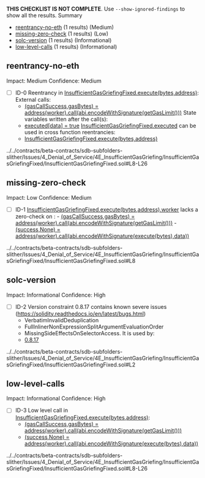 **THIS CHECKLIST IS NOT COMPLETE**. Use `--show-ignored-findings` to show all the results.
Summary
 - [reentrancy-no-eth](#reentrancy-no-eth) (1 results) (Medium)
 - [missing-zero-check](#missing-zero-check) (1 results) (Low)
 - [solc-version](#solc-version) (1 results) (Informational)
 - [low-level-calls](#low-level-calls) (1 results) (Informational)
## reentrancy-no-eth
Impact: Medium
Confidence: Medium
 - [ ] ID-0
Reentrancy in [InsufficientGasGriefingFixed.execute(bytes,address)](../../contracts/beta-contracts/sdb-subfolders-slither/Issues/4_Denial_of_Service/4E_InsufficientGasGriefing/InsufficientGasGriefingFixed/InsufficientGasGriefingFixed.sol#L8-L26):
	External calls:
	- [(gasCallSuccess,gasBytes) = address(worker).call(abi.encodeWithSignature(getGasLimit()))](../../contracts/beta-contracts/sdb-subfolders-slither/Issues/4_Denial_of_Service/4E_InsufficientGasGriefing/InsufficientGasGriefingFixed/InsufficientGasGriefingFixed.sol#L13-L15)
	State variables written after the call(s):
	- [executed[data] = true](../../contracts/beta-contracts/sdb-subfolders-slither/Issues/4_Denial_of_Service/4E_InsufficientGasGriefing/InsufficientGasGriefingFixed/InsufficientGasGriefingFixed.sol#L21)
	[InsufficientGasGriefingFixed.executed](../../contracts/beta-contracts/sdb-subfolders-slither/Issues/4_Denial_of_Service/4E_InsufficientGasGriefing/InsufficientGasGriefingFixed/InsufficientGasGriefingFixed.sol#L6) can be used in cross function reentrancies:
	- [InsufficientGasGriefingFixed.execute(bytes,address)](../../contracts/beta-contracts/sdb-subfolders-slither/Issues/4_Denial_of_Service/4E_InsufficientGasGriefing/InsufficientGasGriefingFixed/InsufficientGasGriefingFixed.sol#L8-L26)

../../contracts/beta-contracts/sdb-subfolders-slither/Issues/4_Denial_of_Service/4E_InsufficientGasGriefing/InsufficientGasGriefingFixed/InsufficientGasGriefingFixed.sol#L8-L26


## missing-zero-check
Impact: Low
Confidence: Medium
 - [ ] ID-1
[InsufficientGasGriefingFixed.execute(bytes,address).worker](../../contracts/beta-contracts/sdb-subfolders-slither/Issues/4_Denial_of_Service/4E_InsufficientGasGriefing/InsufficientGasGriefingFixed/InsufficientGasGriefingFixed.sol#L8) lacks a zero-check on :
		- [(gasCallSuccess,gasBytes) = address(worker).call(abi.encodeWithSignature(getGasLimit()))](../../contracts/beta-contracts/sdb-subfolders-slither/Issues/4_Denial_of_Service/4E_InsufficientGasGriefing/InsufficientGasGriefingFixed/InsufficientGasGriefingFixed.sol#L13-L15)
		- [(success,None) = address(worker).call(abi.encodeWithSignature(execute(bytes),data))](../../contracts/beta-contracts/sdb-subfolders-slither/Issues/4_Denial_of_Service/4E_InsufficientGasGriefing/InsufficientGasGriefingFixed/InsufficientGasGriefingFixed.sol#L22-L24)

../../contracts/beta-contracts/sdb-subfolders-slither/Issues/4_Denial_of_Service/4E_InsufficientGasGriefing/InsufficientGasGriefingFixed/InsufficientGasGriefingFixed.sol#L8


## solc-version
Impact: Informational
Confidence: High
 - [ ] ID-2
Version constraint 0.8.17 contains known severe issues (https://solidity.readthedocs.io/en/latest/bugs.html)
	- VerbatimInvalidDeduplication
	- FullInlinerNonExpressionSplitArgumentEvaluationOrder
	- MissingSideEffectsOnSelectorAccess.
It is used by:
	- [0.8.17](../../contracts/beta-contracts/sdb-subfolders-slither/Issues/4_Denial_of_Service/4E_InsufficientGasGriefing/InsufficientGasGriefingFixed/InsufficientGasGriefingFixed.sol#L2)

../../contracts/beta-contracts/sdb-subfolders-slither/Issues/4_Denial_of_Service/4E_InsufficientGasGriefing/InsufficientGasGriefingFixed/InsufficientGasGriefingFixed.sol#L2


## low-level-calls
Impact: Informational
Confidence: High
 - [ ] ID-3
Low level call in [InsufficientGasGriefingFixed.execute(bytes,address)](../../contracts/beta-contracts/sdb-subfolders-slither/Issues/4_Denial_of_Service/4E_InsufficientGasGriefing/InsufficientGasGriefingFixed/InsufficientGasGriefingFixed.sol#L8-L26):
	- [(gasCallSuccess,gasBytes) = address(worker).call(abi.encodeWithSignature(getGasLimit()))](../../contracts/beta-contracts/sdb-subfolders-slither/Issues/4_Denial_of_Service/4E_InsufficientGasGriefing/InsufficientGasGriefingFixed/InsufficientGasGriefingFixed.sol#L13-L15)
	- [(success,None) = address(worker).call(abi.encodeWithSignature(execute(bytes),data))](../../contracts/beta-contracts/sdb-subfolders-slither/Issues/4_Denial_of_Service/4E_InsufficientGasGriefing/InsufficientGasGriefingFixed/InsufficientGasGriefingFixed.sol#L22-L24)

../../contracts/beta-contracts/sdb-subfolders-slither/Issues/4_Denial_of_Service/4E_InsufficientGasGriefing/InsufficientGasGriefingFixed/InsufficientGasGriefingFixed.sol#L8-L26



